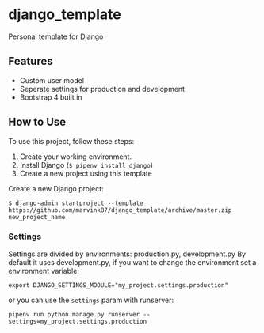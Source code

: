 # django_template
Personal template for Django

## Features

- Custom user model
- Seperate settings for production and development
- Bootstrap 4 built in

## How to Use

To use this project, follow these steps:

1. Create your working environment.
2. Install Django (`$ pipenv install django`)
3. Create a new project using this template

Create a new Django project:

    $ django-admin startproject --template https://github.com/marvink87/django_template/archive/master.zip new_project_name


### Settings ###

Settings are divided by environments: production.py, development.py By default it uses development.py, if you want to change the environment set a environment variable:

    export DJANGO_SETTINGS_MODULE="my_project.settings.production"

or you can use the `settings` param with runserver:

    pipenv run python manage.py runserver --settings=my_project.settings.production
